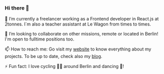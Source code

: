 ### Hi there 👋
🔭 I’m currently a freelancer working as a Frontend developer in React.js at 2tonnes. I´m also a teacher assistant at Le Wagon from times to times.

👯 I’m looking to collaborate on other missions, remote or located in Berlin! I'm open to fulltime positions too.

📫 How to reach me:
  Go visit my [website](https://juliette.hoisnard.fr/) to know everything about my projects.
  To be up to date, check also my [blog](https://juliette.hoisnard.fr/blog/).
 
 ⚡ Fun fact: I love cycling 🚴‍♀️ around Berlin and dancing 💃!


<!--
**JulietteHoisnard/JulietteHoisnard** is a ✨ _special_ ✨ repository because its `README.md` (this file) appears on your GitHub profile.

- 🔭 I’m currently working on as a Frontend developer in React.js at 2tonnes!
- 🌱 I’m currently developing ...
- 👯 I’m looking to collaborate on ...
- 🤔 I’m looking for help with ...
- 💬 Ask me about ...

- 😄 Pronouns: ...
- ⚡ Fun fact: ...
-->
